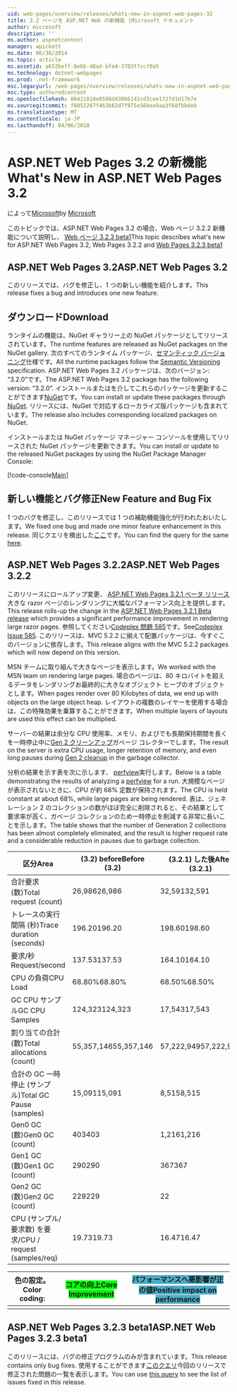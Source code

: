 ```yaml
---
uid: web-pages/overview/releases/whats-new-in-aspnet-web-pages-32
title: 3.2 ページを ASP.NET Web の新機能 |Microsoft ドキュメント
author: microsoft
description: ''
ms.author: aspnetcontent
manager: wpickett
ms.date: 06/30/2014
ms.topic: article
ms.assetid: a652beff-8e6b-48ad-bfe4-3703f7ccf0a5
ms.technology: dotnet-webpages
ms.prod: .net-framework
msc.legacyurl: /web-pages/overview/releases/whats-new-in-aspnet-web-pages-32
msc.type: authoredcontent
ms.openlocfilehash: 80421018e0508d430b6142cd3cee1727d1d17b7e
ms.sourcegitcommit: f8852267f463b62d7f975e56bea9aa3f68fbbdeb
ms.translationtype: MT
ms.contentlocale: ja-JP
ms.lasthandoff: 04/06/2018
---
```

<a name="whats-new-in-aspnet-web-pages-32"></a><span data-ttu-id="03d82-102">ASP.NET Web Pages 3.2 の新機能</span><span class="sxs-lookup"><span data-stu-id="03d82-102">What's New in ASP.NET Web Pages 3.2</span></span>
====================
<span data-ttu-id="03d82-103">によって[Microsoft](https://github.com/microsoft)</span><span class="sxs-lookup"><span data-stu-id="03d82-103">by [Microsoft](https://github.com/microsoft)</span></span>

<span data-ttu-id="03d82-104">このトピックでは、ASP.NET Web Pages 3.2 の場合、Web ページ 3.2.2 新機能について説明し、 [Web ページ 3.2.3 beta1](https://blogs.msdn.com/b/webdev/archive/2014/12/17/asp-net-mvc-5-2-3-web-pages-5-2-3-and-web-api-5-2-3-beta-releases.aspx)</span><span class="sxs-lookup"><span data-stu-id="03d82-104">This topic describes what's new for ASP.NET Web Pages 3.2, Web Pages 3.2.2 and [Web Pages 3.2.3 beta1](https://blogs.msdn.com/b/webdev/archive/2014/12/17/asp-net-mvc-5-2-3-web-pages-5-2-3-and-web-api-5-2-3-beta-releases.aspx)</span></span>

## <a name="aspnet-web-pages-32"></a><span data-ttu-id="03d82-105">ASP.NET Web Pages 3.2</span><span class="sxs-lookup"><span data-stu-id="03d82-105">ASP.NET Web Pages 3.2</span></span>

<span data-ttu-id="03d82-106">このリリースでは、バグを修正し、1 つの新しい機能を紹介します。</span><span class="sxs-lookup"><span data-stu-id="03d82-106">This release fixes a bug and introduces one new feature.</span></span>

## <a name="download"></a><span data-ttu-id="03d82-107">ダウンロード</span><span class="sxs-lookup"><span data-stu-id="03d82-107">Download</span></span>

<span data-ttu-id="03d82-108">ランタイムの機能は、NuGet ギャラリー上の NuGet パッケージとしてリリースされています。</span><span class="sxs-lookup"><span data-stu-id="03d82-108">The runtime features are released as NuGet packages on the NuGet gallery.</span></span> <span data-ttu-id="03d82-109">次のすべてのランタイム パッケージ、[セマンティック バージョニング](http://semver.org/)仕様です。</span><span class="sxs-lookup"><span data-stu-id="03d82-109">All the runtime packages follow the [Semantic Versioning](http://semver.org/) specification.</span></span> <span data-ttu-id="03d82-110">ASP.NET Web Pages 3.2 パッケージは、次のバージョン: &ldquo;3.2.0&rdquo;です。</span><span class="sxs-lookup"><span data-stu-id="03d82-110">The ASP.NET Web Pages 3.2 package has the following version: &ldquo;3.2.0&rdquo;.</span></span> <span data-ttu-id="03d82-111">インストールまたはを介してこれらのパッケージを更新することができます[NuGet](http://www.nuget.org/packages/Microsoft.AspNet.WebPages/)です。</span><span class="sxs-lookup"><span data-stu-id="03d82-111">You can install or update these packages through [NuGet](http://www.nuget.org/packages/Microsoft.AspNet.WebPages/).</span></span> <span data-ttu-id="03d82-112">リリースには、NuGet で対応するローカライズ版パッケージも含まれています。</span><span class="sxs-lookup"><span data-stu-id="03d82-112">The release also includes corresponding localized packages on NuGet.</span></span>

<span data-ttu-id="03d82-113">インストールまたは NuGet パッケージ マネージャー コンソールを使用してリリースされた NuGet パッケージを更新できます。</span><span class="sxs-lookup"><span data-stu-id="03d82-113">You can install or update to the released NuGet packages by using the NuGet Package Manager Console:</span></span>

[!code-console[Main](whats-new-in-aspnet-web-pages-32/samples/sample1.cmd)]

## <a name="new-feature-and-bug-fix"></a><span data-ttu-id="03d82-114">新しい機能とバグ修正</span><span class="sxs-lookup"><span data-stu-id="03d82-114">New Feature and Bug Fix</span></span>

<span data-ttu-id="03d82-115">1 つのバグを修正し、このリリースでは 1 つの補助機能強化が行われたおいたします。</span><span class="sxs-lookup"><span data-stu-id="03d82-115">We fixed one bug and made one minor feature enhancement in this release.</span></span> <span data-ttu-id="03d82-116">同じクエリを検出した[ここ](https://aspnetwebstack.codeplex.com/workitem/list/advanced?keyword=&amp;status=Closed&amp;type=All&amp;priority=All&amp;release=v5.2%20RC|v5.2%20RTM&amp;assignedTo=All&amp;component=Web%20Pages%2FRazor&amp;sortField=Id&amp;sortDirection=Descending&amp;page=0&amp;reasonClosed=Fixed)です。</span><span class="sxs-lookup"><span data-stu-id="03d82-116">You can find the query for the same [here](https://aspnetwebstack.codeplex.com/workitem/list/advanced?keyword=&amp;status=Closed&amp;type=All&amp;priority=All&amp;release=v5.2%20RC|v5.2%20RTM&amp;assignedTo=All&amp;component=Web%20Pages%2FRazor&amp;sortField=Id&amp;sortDirection=Descending&amp;page=0&amp;reasonClosed=Fixed).</span></span>

## <a name="aspnet-web-pages-322"></a><span data-ttu-id="03d82-117">ASP.NET Web Pages 3.2.2</span><span class="sxs-lookup"><span data-stu-id="03d82-117">ASP.NET Web Pages 3.2.2</span></span>

<span data-ttu-id="03d82-118">このリリースにロールアップ変更、 [ASP.NET Web Pages 3.2.1 ベータ リリース](https://blogs.msdn.com/b/webdev/archive/2014/07/28/announcing-the-beta-release-of-web-pages-3-2-1.aspx)大きな razor ページのレンダリングに大幅なパフォーマンス向上を提供します。</span><span class="sxs-lookup"><span data-stu-id="03d82-118">This release rolls-up the change in the [ASP.NET Web Pages 3.2.1 Beta release](https://blogs.msdn.com/b/webdev/archive/2014/07/28/announcing-the-beta-release-of-web-pages-3-2-1.aspx) which provides a significant performance improvement in rendering large razor pages.</span></span> <span data-ttu-id="03d82-119">参照してください[Codeplex 問題 585](https://aspnetwebstack.codeplex.com/workitem/585)です。</span><span class="sxs-lookup"><span data-stu-id="03d82-119">See[Codeplex Issue 585](https://aspnetwebstack.codeplex.com/workitem/585).</span></span> <span data-ttu-id="03d82-120">このリリースは、MVC 5.2.2 に揃えて配置パッケージは、今すぐこのバージョンに依存します。</span><span class="sxs-lookup"><span data-stu-id="03d82-120">This release aligns with the MVC 5.2.2 packages which will now depend on this version.</span></span>

<span data-ttu-id="03d82-121">MSN チームに取り組んで大きなページを表示します。</span><span class="sxs-lookup"><span data-stu-id="03d82-121">We worked with the MSN team on rendering large pages.</span></span> <span data-ttu-id="03d82-122">場合のページは、80 キロバイトを超えるデータをレンダリングお最終的に大きなオブジェクト ヒープのオブジェクトとします。</span><span class="sxs-lookup"><span data-stu-id="03d82-122">When pages render over 80 Kilobytes of data, we end up with objects on the large object heap.</span></span> <span data-ttu-id="03d82-123">レイアウトの複数のレイヤーを使用する場合は、この特殊効果を乗算することができます。</span><span class="sxs-lookup"><span data-stu-id="03d82-123">When multiple layers of layouts are used this effect can be multiplied.</span></span>

<span data-ttu-id="03d82-124">サーバーの結果は余分な CPU 使用率、メモリ、およびでも長期保持期間を長くを一時停止中に[Gen 2 クリーンアップ](https://msdn.microsoft.com/en-us/library/ms973837.aspx)ガベージ コレクターでします。</span><span class="sxs-lookup"><span data-stu-id="03d82-124">The result on the server is extra CPU usage, longer retention of memory, and even long pauses during [Gen 2 cleanup](https://msdn.microsoft.com/en-us/library/ms973837.aspx) in the garbage collector.</span></span>

<span data-ttu-id="03d82-125">分析の結果を示す表を次に示します、 [perfview](https://channel9.msdn.com/Series/PerfView-Tutorial)実行します。</span><span class="sxs-lookup"><span data-stu-id="03d82-125">Below is a table demonstrating the results of analyzing a [perfview](https://channel9.msdn.com/Series/PerfView-Tutorial) for a run.</span></span> <span data-ttu-id="03d82-126">大規模なページが表示されないときに、CPU が約 68% 定数が保持されます。</span><span class="sxs-lookup"><span data-stu-id="03d82-126">The CPU is held constant at about 68%, while large pages are being rendered.</span></span> <span data-ttu-id="03d82-127">表は、ジェネレーション 2 のコレクションの数がほぼ完全に削除されると、その結果として要求率が高く、ガベージ コレクションのため一時停止を削減する非常に長いことを示します。</span><span class="sxs-lookup"><span data-stu-id="03d82-127">The table shows that the number of Generation 2 collections has been almost completely eliminated, and the result is higher request rate and a considerable reduction in pauses due to garbage collection.</span></span>

| <span data-ttu-id="03d82-128">**区分**</span><span class="sxs-lookup"><span data-stu-id="03d82-128">**Area**</span></span> | <span data-ttu-id="03d82-129">**(3.2) before**</span><span class="sxs-lookup"><span data-stu-id="03d82-129">**Before (3.2)**</span></span> | <span data-ttu-id="03d82-130">**(3.2.1) した後**</span><span class="sxs-lookup"><span data-stu-id="03d82-130">**After (3.2.1)**</span></span> | <span data-ttu-id="03d82-131">**デルタ %**</span><span class="sxs-lookup"><span data-stu-id="03d82-131">**Delta %**</span></span> |
| --- | --- | --- | --- |
| <span data-ttu-id="03d82-132">合計要求 (数)</span><span class="sxs-lookup"><span data-stu-id="03d82-132">Total request (count)</span></span> | <span data-ttu-id="03d82-133">26,986</span><span class="sxs-lookup"><span data-stu-id="03d82-133">26,986</span></span> | <span data-ttu-id="03d82-134">32,591</span><span class="sxs-lookup"><span data-stu-id="03d82-134">32,591</span></span> | <span data-ttu-id="03d82-135"><font style="background-color: #4bacc6">20.80%</font></span><span class="sxs-lookup"><span data-stu-id="03d82-135"><font style="background-color: #4bacc6">20.80%</font></span></span> |
| <span data-ttu-id="03d82-136">トレースの実行間隔 (秒)</span><span class="sxs-lookup"><span data-stu-id="03d82-136">Trace duration (seconds)</span></span> | <span data-ttu-id="03d82-137">196.20</span><span class="sxs-lookup"><span data-stu-id="03d82-137">196.20</span></span> | <span data-ttu-id="03d82-138">198.60</span><span class="sxs-lookup"><span data-stu-id="03d82-138">198.60</span></span> | <span data-ttu-id="03d82-139">1.20%</span><span class="sxs-lookup"><span data-stu-id="03d82-139">1.20%</span></span> |
| <span data-ttu-id="03d82-140">要求/秒</span><span class="sxs-lookup"><span data-stu-id="03d82-140">Request/second</span></span> | <span data-ttu-id="03d82-141">137.53</span><span class="sxs-lookup"><span data-stu-id="03d82-141">137.53</span></span> | <span data-ttu-id="03d82-142">164.10</span><span class="sxs-lookup"><span data-stu-id="03d82-142">164.10</span></span> | <span data-ttu-id="03d82-143"><font style="background-color: #4bacc6">19.30%</font></span><span class="sxs-lookup"><span data-stu-id="03d82-143"><font style="background-color: #4bacc6">19.30%</font></span></span> |
| <span data-ttu-id="03d82-144">CPU の負荷</span><span class="sxs-lookup"><span data-stu-id="03d82-144">CPU Load</span></span> | <span data-ttu-id="03d82-145">68.80%</span><span class="sxs-lookup"><span data-stu-id="03d82-145">68.80%</span></span> | <span data-ttu-id="03d82-146">68.50%</span><span class="sxs-lookup"><span data-stu-id="03d82-146">68.50%</span></span> |  <span data-ttu-id="03d82-147">-0.40%</span><span class="sxs-lookup"><span data-stu-id="03d82-147">-0.40%</span></span> |
| <span data-ttu-id="03d82-148">GC CPU サンプル</span><span class="sxs-lookup"><span data-stu-id="03d82-148">GC CPU Samples</span></span> | <span data-ttu-id="03d82-149">124,323</span><span class="sxs-lookup"><span data-stu-id="03d82-149">124,323</span></span> | <span data-ttu-id="03d82-150">17,543</span><span class="sxs-lookup"><span data-stu-id="03d82-150">17,543</span></span> | <span data-ttu-id="03d82-151"><font style="background-color: #4bacc6">-85.90%</font></span><span class="sxs-lookup"><span data-stu-id="03d82-151"><font style="background-color: #4bacc6">-85.90%</font></span></span> |
| <span data-ttu-id="03d82-152">割り当ての合計 (数)</span><span class="sxs-lookup"><span data-stu-id="03d82-152">Total allocations (count)</span></span> | <span data-ttu-id="03d82-153">55,357,146</span><span class="sxs-lookup"><span data-stu-id="03d82-153">55,357,146</span></span> | <span data-ttu-id="03d82-154">57,222,949</span><span class="sxs-lookup"><span data-stu-id="03d82-154">57,222,949</span></span> | <span data-ttu-id="03d82-155">3.40%</span><span class="sxs-lookup"><span data-stu-id="03d82-155">3.40%</span></span> |
| <span data-ttu-id="03d82-156">合計の GC 一時停止 (サンプル)</span><span class="sxs-lookup"><span data-stu-id="03d82-156">Total GC Pause (samples)</span></span> | <span data-ttu-id="03d82-157">15,091</span><span class="sxs-lookup"><span data-stu-id="03d82-157">15,091</span></span> | <span data-ttu-id="03d82-158">8,515</span><span class="sxs-lookup"><span data-stu-id="03d82-158">8,515</span></span> | <span data-ttu-id="03d82-159"><font style="background-color: #4bacc6">-43.60%</font></span><span class="sxs-lookup"><span data-stu-id="03d82-159"><font style="background-color: #4bacc6">-43.60%</font></span></span> |
| <span data-ttu-id="03d82-160">Gen0 GC (数)</span><span class="sxs-lookup"><span data-stu-id="03d82-160">Gen0 GC (count)</span></span> | <span data-ttu-id="03d82-161">403</span><span class="sxs-lookup"><span data-stu-id="03d82-161">403</span></span> | <span data-ttu-id="03d82-162">1,216</span><span class="sxs-lookup"><span data-stu-id="03d82-162">1,216</span></span> | <span data-ttu-id="03d82-163">201.70%</span><span class="sxs-lookup"><span data-stu-id="03d82-163">201.70%</span></span> |
| <span data-ttu-id="03d82-164">Gen1 GC (数)</span><span class="sxs-lookup"><span data-stu-id="03d82-164">Gen1 GC (count)</span></span> | <span data-ttu-id="03d82-165">290</span><span class="sxs-lookup"><span data-stu-id="03d82-165">290</span></span> | <span data-ttu-id="03d82-166">367</span><span class="sxs-lookup"><span data-stu-id="03d82-166">367</span></span> | <span data-ttu-id="03d82-167">26.60%</span><span class="sxs-lookup"><span data-stu-id="03d82-167">26.60%</span></span> |
| <span data-ttu-id="03d82-168">Gen2 GC (数)</span><span class="sxs-lookup"><span data-stu-id="03d82-168">Gen2 GC (count)</span></span> | <span data-ttu-id="03d82-169">229</span><span class="sxs-lookup"><span data-stu-id="03d82-169">229</span></span> | <span data-ttu-id="03d82-170">2</span><span class="sxs-lookup"><span data-stu-id="03d82-170">2</span></span> | <span data-ttu-id="03d82-171"><font style="background-color: #00ff00">-99.10%</font></span><span class="sxs-lookup"><span data-stu-id="03d82-171"><font style="background-color: #00ff00">-99.10%</font></span></span> |
| <span data-ttu-id="03d82-172">CPU (サンプル/要求数) を要求/</span><span class="sxs-lookup"><span data-stu-id="03d82-172">CPU / request (samples/req)</span></span> | <span data-ttu-id="03d82-173">19.73</span><span class="sxs-lookup"><span data-stu-id="03d82-173">19.73</span></span> | <span data-ttu-id="03d82-174">16.47</span><span class="sxs-lookup"><span data-stu-id="03d82-174">16.47</span></span> | <span data-ttu-id="03d82-175">-16.50%</span><span class="sxs-lookup"><span data-stu-id="03d82-175">-16.50%</span></span> |

| <span data-ttu-id="03d82-176">色の設定。</span><span class="sxs-lookup"><span data-stu-id="03d82-176">Color coding:</span></span> | <span data-ttu-id="03d82-177"><font style="background-color: #00ff00">コアの向上</font></span><span class="sxs-lookup"><span data-stu-id="03d82-177"><font style="background-color: #00ff00">Core Improvement</font></span></span> | <span data-ttu-id="03d82-178"><font style="background-color: #4bacc6">パフォーマンスへ悪影響が正の値</font></span><span class="sxs-lookup"><span data-stu-id="03d82-178"><font style="background-color: #4bacc6">Positive impact on performance</font></span></span> |
|---------------|-----------------------------------------------------------------|-------------------------------------------------------------------------------|
|               |                                                                 |                                                                               |

## <a name="aspnet-web-pages-323-beta1"></a><span data-ttu-id="03d82-179">ASP.NET Web Pages 3.2.3 beta1</span><span class="sxs-lookup"><span data-stu-id="03d82-179">ASP.NET Web Pages 3.2.3 beta1</span></span>

<span data-ttu-id="03d82-180">このリリースには、バグの修正プログラムのみが含まれています。</span><span class="sxs-lookup"><span data-stu-id="03d82-180">This release contains only bug fixes.</span></span> <span data-ttu-id="03d82-181">使用することができます[このクエリ](https://aspnetwebstack.codeplex.com/workitem/list/advanced?keyword=&amp;status=Closed&amp;type=All&amp;priority=All&amp;release=v5.2.3%20Beta&amp;assignedTo=All&amp;component=Web%20Pages%2FRazor&amp;sortField=LastUpdatedDate&amp;sortDirection=Descending&amp;page=0&amp;reasonClosed=Fixed)今回のリリースで修正された問題の一覧を表示します。</span><span class="sxs-lookup"><span data-stu-id="03d82-181">You can use [this query](https://aspnetwebstack.codeplex.com/workitem/list/advanced?keyword=&amp;status=Closed&amp;type=All&amp;priority=All&amp;release=v5.2.3%20Beta&amp;assignedTo=All&amp;component=Web%20Pages%2FRazor&amp;sortField=LastUpdatedDate&amp;sortDirection=Descending&amp;page=0&amp;reasonClosed=Fixed) to see the list of issues fixed in this release.</span></span>
